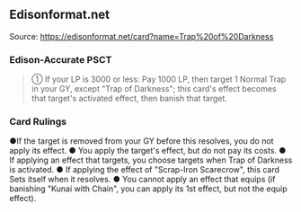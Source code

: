 
## Edisonformat.net

Source: https://edisonformat.net/card?name=Trap%20of%20Darkness

### Edison-Accurate PSCT

> ① If your LP is 3000 or less: Pay 1000 LP, then target 1 Normal Trap in your GY, except "Trap of Darkness"; this card's effect becomes that target's activated effect, then banish that target.

### Card Rulings

●If the target is removed from your GY before this resolves, you do not apply its effect.
● You apply the target's effect, but do not pay its costs.
● If applying an effect that targets, you choose targets when Trap of Darkness is activated.
● If applying the effect of "Scrap-Iron Scarecrow", this card Sets itself when it resolves.
● You cannot apply an effect that equips (if banishing "Kunai with Chain", you can apply its 1st effect, but not the equip effect).
            